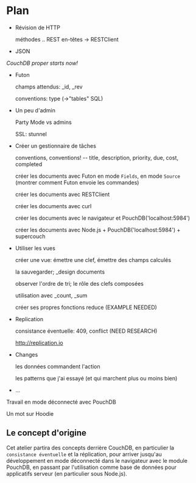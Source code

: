 Plan
====

* Révision de HTTP

  méthodes .. REST
  en-têtes
-> RESTClient

* JSON

*CouchDB proper starts now!*

* Futon

    champs attendus: _id, _rev

    conventions: type (->"tables" SQL)

* Un peu d'admin

    Party Mode vs admins

    SSL: stunnel

* Créer un gestionnaire de tâches

    conventions, conventions! -- title, description, priority, due, cost, completed

    créer les documents avec Futon en mode `Fields`, en mode `Source` (montrer comment Futon envoie les commandes)

    créer les documents avec RESTClient

    créer les documents avec curl

    créer les documents avec le navigateur et PouchDB('localhost:5984')

    créer les documents avec Node.js + PouchDB('localhost:5984') + supercouch

* Utiliser les vues

    créer une vue: émettre une clef, émettre des champs calculés

    la sauvegarder; _design documents

    observer l'ordre de tri; le rôle des clefs composées

    utilisation avec _count, _sum

    créer ses propres fonctions reduce (EXAMPLE NEEDED)

* Replication

    consistance éventuelle: 409, conflict (NEED RESEARCH)

    http://replication.io

* Changes

    les données commandent l'action
    
    les patterns que j'ai essayé (et qui marchent plus ou moins bien)

* ...

Travail en mode déconnecté avec PouchDB

Un mot sur Hoodie

Le concept d'origine
--------------------

Cet atelier partira des concepts derrière CouchDB, en particulier la `consistance éventuelle` et la réplication, pour arriver jusqu'au développement en mode déconnecté dans le navigateur avec le module PouchDB, en passant par l'utilisation comme base de données pour applicatifs serveur (en particulier sous Node.js).
